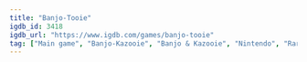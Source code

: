 ```yaml
---
title: "Banjo-Tooie"
igdb_id: 3418
igdb_url: "https://www.igdb.com/games/banjo-tooie"
tag: ["Main game", "Banjo-Kazooie", "Banjo & Kazooie", "Nintendo", "Rare", "Gradiente", "Platform", "Quiz/Trivia", "Adventure", "Single player", "Multiplayer", "Split screen", "Third person", "Action", "Fantasy", "Comedy"]
---
```

